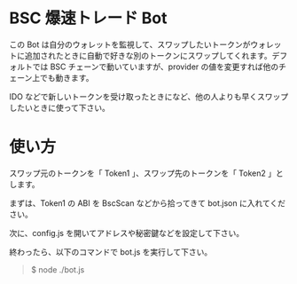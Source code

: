 # BSC 爆速トレード Bot

この Bot は自分のウォレットを監視して、スワップしたいトークンがウォレットに追加されたときに自動で好きな別のトークンにスワップしてくれます。デフォルトでは BSC チェーンで動いていますが、provider の値を変更すれば他のチェーン上でも動きます。

IDO などで新しいトークンを受け取ったときになど、他の人よりも早くスワップしたいときに使って下さい。

# 使い方

スワップ元のトークンを「 Token1 」、スワップ先のトークンを「 Token2 」とします。

まずは、Token1 の ABI を BscScan などから拾ってきて bot.json に入れてください。

次に、config.js を開いてアドレスや秘密鍵などを設定して下さい。

終わったら、以下のコマンドで bot.js を実行して下さい。

> $ node ./bot.js
